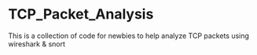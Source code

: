# TCP_Packet_Analysis
This is a collection of code for newbies to help analyze TCP packets using wireshark &amp; snort
